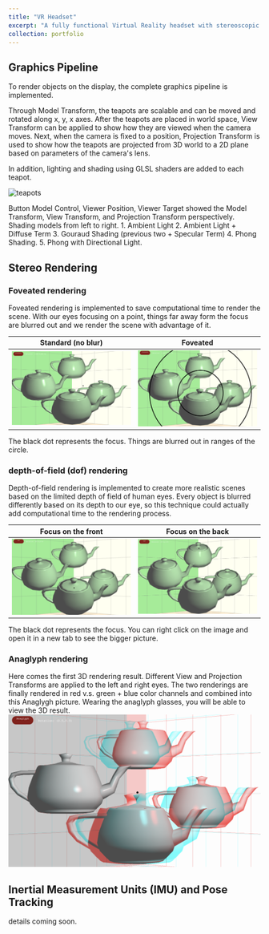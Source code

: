 ```yaml
---
title: "VR Headset"
excerpt: "A fully functional Virtual Reality headset with stereoscopic rendering and body movement tracking. <br/><img src='/images/portfolio/headset.jpg'>"
collection: portfolio
---
```



## Graphics Pipeline

To render objects on the display, the complete graphics pipeline is implemented. 

Through Model Transform, the teapots are scalable and can be moved and rotated along x, y, x axes. After the teapots are placed in world space, View Transform can be applied to show how they are viewed when the camera moves. Next, when the camera is fixed to a position, Projection Transform is used to show how the teapots are projected from 3D world to a 2D plane based on parameters of the camera's lens.

In addition, lighting and shading using GLSL shaders are added to each teapot. 

![teapots](/images/portfolio/render_objects.gif)
<figcaption> Button Model Control, Viewer Position, Viewer Target showed the Model Transform, View Transform, and Projection Transform perspectively. Shading models from left to right. 1. Ambient Light 2. Ambient Light + Diffuse Term 3. Gouraud Shading (previous two + Specular Term) 4. Phong Shading. 5. Phong with Directional Light. </figcaption>

## Stereo Rendering

### Foveated rendering

Foveated rendering is implemented to save computational time to render the scene. With our eyes focusing on a point, things far away form the focus are blurred out and we render the scene with advantage of it.

| Standard (no blur) | Foveated |
| :------: | :------: |
| ![standard](/images/portfolio/standard.png)| ![foveated_rendering](/images/portfolio/foveated.png)|

<figcaption> The black dot represents the focus. Things are blurred out in ranges of the circle.</figcaption>

### depth-of-field (dof) rendering

Depth-of-field rendering is implemented to create more realistic scenes based on the limited depth of field of human eyes. Every object is blurred differently based on its depth to our eye, so this technique could actually add computational time to the rendering process.

| Focus on the front | Focus on the back |
| :------: | :------: |
|![dof_front](/images/portfolio/dof_front.png)  | ![dof_back](/images/portfolio/dof_back.png)|

<figcaption>The black dot represents the focus. You can right click on the image and open it in a new tab to see the bigger picture. </figcaption>

### Anaglyph rendering

Here comes the first 3D rendering result. Different View and Projection Transforms are applied to the left and right eyes. The two renderings are finally rendered in red v.s. green + blue color channels and combined into this Anaglygh picture. Wearing the anaglyph glasses, you will be able to view the 3D result.
![anaglyphic](/images/portfolio/anaglyphic.png)


## Inertial Measurement Units (IMU) and Pose Tracking
details coming soon.
